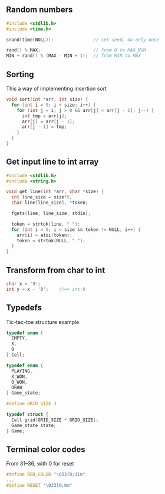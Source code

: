 
## Random numbers

```c
#include <stdlib.h>
#include <time.h>

srand(time(NULL));               // set seed, do only once

rand() % MAX;                    // from 0 to MAX_NUM
MIN + rand() % (MAX - MIN + 1);  // from MIN to MAX
```


## Sorting
This a way of implementing insertion sort
```c
void sort(int *arr, int size) {
  for (int i = 0; i < size; i++) {
    for (int j = i; j > 0 && arr[j] < arr[j - 1]; j--) {
      int tmp = arr[j];
      arr[j] = arr[j - 1];
      arr[j - 1] = tmp;
    }
  }
}
```
<!--
Bubble sort
```c
void bubble_sort(int *arr, int size) {
  for (int i = size - 1; i > 0; i--) {
    for (int j = 0; j < i; j++) {
      if (arr[j] > arr[j + 1]) {
        int tmp = arr[j];
        arr[j] = arr[j + 1];
        arr[j + 1] = tmp;
      }
    }
  }
}
``` -->


## Get input line to int array
```c
#include <stdlib.h>
#include <string.h>

void get_line(int *arr, char *size) {
  int line_size = size*5;
  char line[line_size], *token;

  fgets(line, line_size, stdin);

  token = strtok(line, " ");
  for (int i = 0; i < size && token != NULL; i++) {
    arr[i] = atoi(token);
    token = strtok(NULL, " ");
  }
}
```

## Transform from char to int

```c
char x = '9';
int y = x - '0';    //=> int:9
```

## Typedefs
Tic-tac-toe structure example

```c
typedef enum {
  EMPTY,
  X,
  O
} Cell;

typedef enum {
  PLAYING,
  X_WON,
  O_WON,
  DRAW
} Game_state;

#define GRID_SIZE 3

typedef struct {
  Cell grid[GRID_SIZE * GRID_SIZE];
  Game_state state;
} Game;
```

## Terminal color codes
From 31–36, with 0 for reset
```c
#define RED_COLOR "\033[0;31m"
...
#define RESET "\033[0;0m"
```
